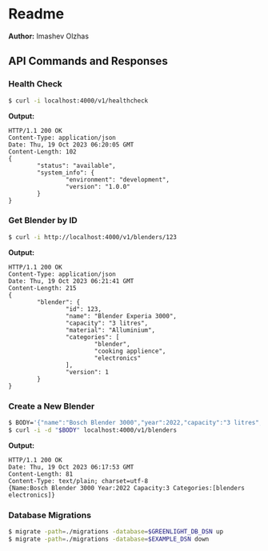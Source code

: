 # Readme

**Author:** Imashev Olzhas

## API Commands and Responses

### Health Check
```bash
$ curl -i localhost:4000/v1/healthcheck
```
**Output:**
```
HTTP/1.1 200 OK
Content-Type: application/json
Date: Thu, 19 Oct 2023 06:20:05 GMT
Content-Length: 102
{
        "status": "available",
        "system_info": {
                "environment": "development",
                "version": "1.0.0"
        }
}
```

### Get Blender by ID
```bash
$ curl -i http://localhost:4000/v1/blenders/123
```
**Output:**
```
HTTP/1.1 200 OK
Content-Type: application/json
Date: Thu, 19 Oct 2023 06:21:41 GMT
Content-Length: 215
{
        "blender": {
                "id": 123,
                "name": "Blender Experia 3000",
                "capacity": "3 litres",
                "material": "Alluminium",
                "categories": [
                        "blender",
                        "cooking applience",
                        "electronics"
                ],
                "version": 1
        }
}
```

### Create a New Blender
```bash
$ BODY='{"name":"Bosch Blender 3000","year":2022,"capacity":"3 litres","categories":["blenders","electronics"]}'
$ curl -i -d "$BODY" localhost:4000/v1/blenders
```
**Output:**
```
HTTP/1.1 200 OK
Date: Thu, 19 Oct 2023 06:17:53 GMT
Content-Length: 81
Content-Type: text/plain; charset=utf-8
{Name:Bosch Blender 3000 Year:2022 Capacity:3 Categories:[blenders electronics]}
```

### Database Migrations
```bash
$ migrate -path=./migrations -database=$GREENLIGHT_DB_DSN up
$ migrate -path=./migrations -database=$EXAMPLE_DSN down
```

